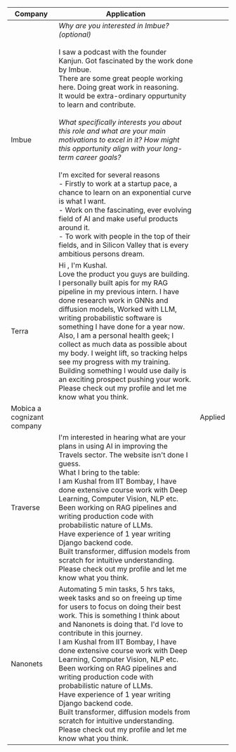 
| **Company**                | Application                                                                                                                                                                                                                                                                                                                                                                                                                                                                                                                                                                                                                                                                                                                                                                                                                   |         |
| -------------------------- | ----------------------------------------------------------------------------------------------------------------------------------------------------------------------------------------------------------------------------------------------------------------------------------------------------------------------------------------------------------------------------------------------------------------------------------------------------------------------------------------------------------------------------------------------------------------------------------------------------------------------------------------------------------------------------------------------------------------------------------------------------------------------------------------------------------------------------- | ------- |
| Imbue                      | *Why are you interested in Imbue? (optional)*<br><br>I saw a podcast with the founder Kanjun. Got fascinated by the work done by Imbue.<br>There are some great people working here. Doing great work in reasoning. <br>It would be extra-ordinary oppurtunity to learn and contribute.<br><br>*What specifically interests you about this role and what are your main motivations to excel in it? How might this opportunity align with your long-term career goals?*<br><br>I'm excited for several reasons<br>- Firstly to work at a startup pace, a chance to learn on an exponential curve is what I want.<br>- Work on the fascinating, ever evolving field of AI and make useful products around it.<br>- To work with people in the top of their fields, and in Silicon Valley that is every ambitious persons dream. |         |
| Terra                      | Hi , I'm Kushal.<br>Love the product you guys are building.<br>I personally built apis for my RAG pipeline in my previous intern. I have done research work in GNNs and diffusion models, Worked with LLM, writing probabilistic software is something I have done for a year now.<br>Also, I am a personal health geek; I collect as much data as possible about my body. I weight lift, so tracking helps see my progress with my training. Building something I would use daily is an exciting prospect pushing your work.<br>Please check out my profile and let me know what you think.                                                                                                                                                                                                                                  |         |
| Mobica a cognizant company |                                                                                                                                                                                                                                                                                                                                                                                                                                                                                                                                                                                                                                                                                                                                                                                                                               | Applied |
| Traverse                   | I'm interested in hearing what are your plans in using AI in improving the Travels sector. The website isn't done I guess.<br>What I bring to the table:<br>I am Kushal from IIT Bombay, I have done extensive course work with Deep Learning, Computer Vision, NLP etc.  <br>Been working on RAG pipelines and writing production code with probabilistic nature of LLMs.  <br>Have experience of 1 year writing Django backend code.  <br>Built transformer, diffusion models from scratch for intuitive understanding.  <br>Please check out my profile and let me know what you think.                                                                                                                                                                                                                                    |         |
| Nanonets                   | Automating 5 min tasks, 5 hrs taks, week tasks and so on freeing up time for users to focus on doing their best work. This is something I think about and Nanonets is doing that. I'd love to contribute in this journey.  <br>I am Kushal from IIT Bombay, I have done extensive course work with Deep Learning, Computer Vision, NLP etc.  <br>Been working on RAG pipelines and writing production code with probabilistic nature of LLMs.  <br>Have experience of 1 year writing Django backend code.  <br>Built transformer, diffusion models from scratch for intuitive understanding.  <br>Please check out my profile and let me know what you think.                                                                                                                                                                 |         |
